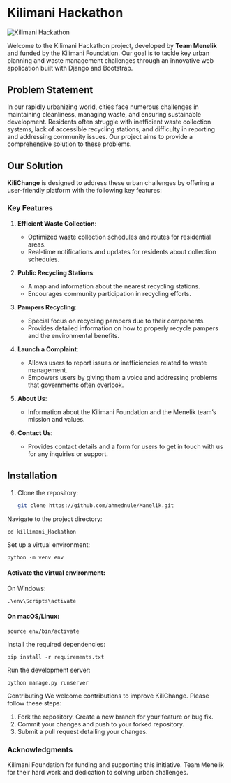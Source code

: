# Kilimani Hackathon
![Kilimani Hackathon](https://github.com/user-attachments/assets/2442a219-015d-4fde-bcea-72c0b38f143a)

Welcome to the Kilimani Hackathon project, developed by **Team Menelik** and funded by the Kilimani Foundation. Our goal is to tackle key urban planning and waste management challenges through an innovative web application built with Django and Bootstrap.

## Problem Statement
In our rapidly urbanizing world, cities face numerous challenges in maintaining cleanliness, managing waste, and ensuring sustainable development. Residents often struggle with inefficient waste collection systems, lack of accessible recycling stations, and difficulty in reporting and addressing community issues. Our project aims to provide a comprehensive solution to these problems.

## Our Solution
**KiliChange** is designed to address these urban challenges by offering a user-friendly platform with the following key features:

### Key Features

1. **Efficient Waste Collection**:
   - Optimized waste collection schedules and routes for residential areas.
   - Real-time notifications and updates for residents about collection schedules.

2. **Public Recycling Stations**:
   - A map and information about the nearest recycling stations.
   - Encourages community participation in recycling efforts.

3. **Pampers Recycling**:
   - Special focus on recycling pampers due to their components.
   - Provides detailed information on how to properly recycle pampers and the environmental benefits.

4. **Launch a Complaint**:
   - Allows users to report issues or inefficiencies related to waste management.
   - Empowers users by giving them a voice and addressing problems that governments often overlook.

5. **About Us**:
   - Information about the Kilimani Foundation and the Menelik team’s mission and values.

6. **Contact Us**:
   - Provides contact details and a form for users to get in touch with us for any inquiries or support.

## Installation
1. Clone the repository:
   ```bash
   git clone https://github.com/ahmednule/Manelik.git
Navigate to the project directory:
```
cd killimani_Hackathon
```
Set up a virtual environment:
```
python -m venv env
```
#### Activate the virtual environment:
On Windows:
```
.\env\Scripts\activate
```
#### On macOS/Linux:
```
source env/bin/activate
```
Install the required dependencies:
```
pip install -r requirements.txt
```
Run the development server:
```
python manage.py runserver
```
Contributing
We welcome contributions to improve KiliChange. Please follow these steps:

1.  Fork the repository.
 Create a new branch for your feature or bug fix.
2. Commit your changes and push to your forked repository.
3. Submit a pull request detailing your changes.

### Acknowledgments
Kilimani Foundation for funding and supporting this initiative.
Team Menelik for their hard work and dedication to solving urban challenges.

